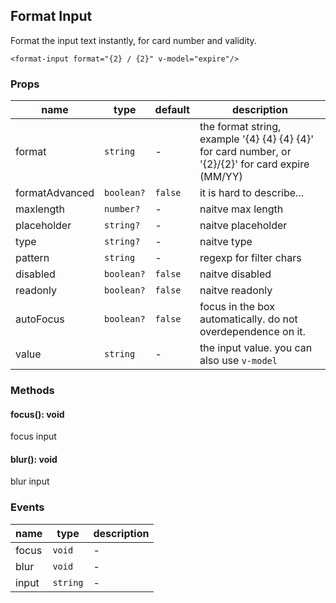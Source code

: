 ## Format Input

Format the input text instantly, for card number and validity.

```
<format-input format="{2} / {2}" v-model="expire"/>
```

### Props

| name         | type    | default | description                                                  |
| ---------------- | ------- | ------- | ------------------------------------------------------------ |
| format         | `string` | -        | the format string, example '{4} {4} {4} {4}' for card number, or '{2}/{2}' for card expire (MM/YY) |
| formatAdvanced | `boolean?` | `false`      | it is hard to describe...                           |
| maxlength      | `number?` | -       | naitve max length                                            |
| placeholder    | `string?` | -       | naitve placeholder                                           |
| type           | `string?` | -        | naitve type                                                  |
| pattern        | `string` | -         | regexp for filter chars                                               |
| disabled       | `boolean?` | `false`        | naitve disabled                                              |
| readonly       | `boolean?` | `false`        | naitve readonly                                              |
| autoFocus      | `boolean?` | `false` | focus in the box automatically. do not overdependence on it. |
| value          | `string` | -        | the input value. you can also use `v-model`                  |

### Methods

#### focus(): void

focus input

#### blur(): void

blur input

### Events

| name     | type | description |
| -------- | ------ | ---- |
| focus |  `void`  | - |
| blur |  `void`  | - |
| input |  `string`  | - |
